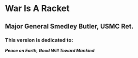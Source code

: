 

# War Is A Racket

## Major General Smedley Butler, USMC Ret.






### This version is dedicated to: 

***Peace on Earth, Good Will Toward Mankind***
